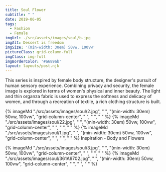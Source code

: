 ```yaml
---
title: Soul Flower
subtitle: " "
date: 2019-06-05
tags:
  - Fashion
  - Female
imgUrl: ./src/assets/images/soul/b.jpg
imgAlt: Dessert is freedom
imgSize: '(min-width: 30em) 50vw, 100vw'
pictureClass: grid-column-full
imgClass: img-full
imgBorderColor: '#a689ab'
layout: layouts/post.njk
---
```


This series is inspired by female body structure, the designer's pursuit of human sensory experience. Combining privacy and security, the female image is explored in terms of women's physical and inner beauty. The light and thin organza fabric is used to express the softness and delicacy of women, and through a recreation of textile, a rich clothing structure is built.

{% imageMd "./src/assets/images/soul/2.jpg", " ", "(min-width: 30em) 50vw, 100vw", "grid-column-center", " ", " ", " " %}
{% imageMd "./src/assets/images/soul/22.jpg", " ", "(min-width: 30em) 50vw, 100vw", "grid-column-center", " ", " ", " " %}
{% imageMd "./src/assets/images/soul/1.jpg", " ", "(min-width: 30em) 50vw, 100vw", "grid-column-center", " ", " ", " " %}
Inspiration - Body and Flowers

{% imageMd "./src/assets/images/soul/3.jpg", " ", "(min-width: 30em) 50vw, 100vw", "grid-column-center", " ", " ", " " %}
{% imageMd "./src/assets/images/soul/361A9702.jpg", " ", "(min-width: 30em) 50vw, 100vw", "grid-column-center", " ", " ", " " %}
